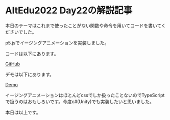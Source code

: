 # AltEdu2022 Day22の解説記事

本日のテーマはこれまで使ったことがない関数や命令を用いてコードを書いてくださいでした。

p5.jsでイージングアニメーションを実装しました。

コードは以下にあります。

[GitHub](https://github.com/HosodaMath/ArtOFCode/tree/main/Festival/Year2022/AltEdu2022/day22)

デモは以下にあります。

[Demo](https://hosodamath.github.io/studyEasingAnimation/)

イージングアニメーションはほとんどcssでしか扱ったことないのでTypeScriptで扱うのはおもしろいです。今度c#(Unity)でも実装したいと思いました。

本日は以上です。